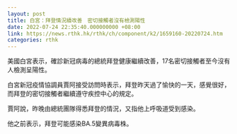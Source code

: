 ```yaml
---
layout: post
title: 白宮：拜登情況續改善　密切接觸者沒有檢測陽性
date: 2022-07-24 22:35:40.000000000 +08:00
link: https://news.rthk.hk/rthk/ch/component/k2/1659160-20220724.htm
categories: rthk
---
```


美國白宮表示，確診新冠病毒的總統拜登健康繼續改善，17名密切接觸者至今沒有人檢測呈陽性。

白宮新冠疫情協調員賈阿接受訪問時表示，拜登昨天過了愉快的一天，感覺很好，而拜登的密切接觸者繼續遵守疾控中心的規定。

賈阿說，昨晚由總統團隊得悉拜登的情況，又指他上呼吸道受到感染。

他之前表示，拜登可能感染BA.5變異病毒株。
